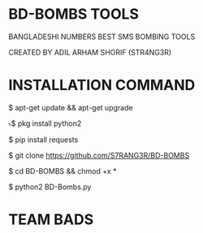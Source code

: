 #   BD-BOMBS TOOLS
BANGLADESHI NUMBERS   BEST SMS BOMBING TOOLS

CREATED BY ADIL ARHAM SHORIF (STR4NG3R)

# INSTALLATION COMMAND

$ apt-get update && apt-get upgrade

৳$ pkg install python2

   $ pip install requests

   $ git clone https://github.com/S7RANG3R/BD-BOMBS

   $ cd BD-BOMBS && chmod +x *

  $ python2 BD-Bombs.py

# TEAM BADS
